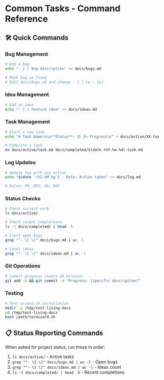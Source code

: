 # Common Tasks - Command Reference

## 🛠️ Quick Commands

### Bug Management
```bash
# Add a bug
echo "- [ ] Bug description" >> docs/bugs.md

# Mark bug as fixed
# Edit docs/bugs.md and change - [ ] to - [x]
```

### Idea Management
```bash
# Add an idea
echo "- [ ] Feature idea" >> docs/ideas.md
```

### Task Management
```bash
# Start a new task
echo "# Task Name\n\n**Status**: 🟡 In Progress\n" > docs/active/XX-task-name.md

# Complete a task
mv docs/active/task.md docs/completed/$(date +%Y-%m-%d)-task.md
```

### Log Updates
```bash
# Update log with any action
echo "$(date '+%I:%M %p') - Role: Action taken" >> docs/log.md

# Roles: PM, DEV, QA, DOC
```

### Status Checks
```bash
# Check current work
ls docs/active/

# Check recent completions
ls -t docs/completed/ | head -5

# Count open bugs
grep "^- \[ \]" docs/bugs.md | wc -l

# Count ideas
grep "^- \[ \]" docs/ideas.md | wc -l
```

### Git Operations
```bash
# Commit progress (every 30 minutes)
git add -A && git commit -m "Progress: [specific description]"
```

### Testing
```bash
# Test wizard.sh installation
mkdir -p /tmp/test-living-docs
cd /tmp/test-living-docs
bash /path/to/wizard.sh
```

## 📋 Status Reporting Commands
When asked for project status, run these in order:
1. `ls docs/active/` - Active tasks
2. `grep "^- \[ \]" docs/bugs.md | wc -l` - Open bugs
3. `grep "^- \[ \]" docs/ideas.md | wc -l` - Ideas count
4. `ls -t docs/completed/ | head -5` - Recent completions
